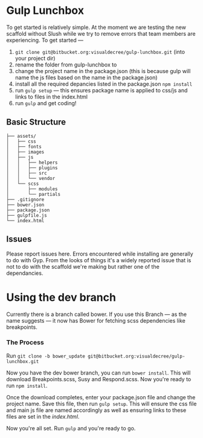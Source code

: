 # Gulp Lunchbox

To get started is relatively simple. At the moment we are testing the new scaffold without Slush while we try to remove errors that team members are experiencing. To get started —

1. `git clone git@bitbucket.org:visualdecree/gulp-lunchbox.git` (into your project dir)
2. rename the folder from gulp-lunchbox to <project-name>
3. change the project name in the package.json (this is because gulp will name the js files based on the name in the package.json)
4. install all the required depancies listed in the package.json `npm install`
5. run `gulp setup` — this ensures package name is applied to css/js and links to files in the index.html
6. run `gulp` and get coding!


## Basic Structure

```
├── assets/
│   ├── css
│   ├── fonts
│	├──	images
│	├──	js
│	│	├──	helpers
│	│	├──	plugins
│	│	├──	src
│	│	└──	vendor
│	└──	scss
│		├──	modules
│		└──	partials
├── .gitignore
├── bower.json
├── package.json
├── gulpfile.js
└── index.html
```

## Issues

Please report issues here. Errors encountered while installing are generally to do with Gyp. From the looks of things it's a widely reported issue that is not to do with the scaffold we're making but rather one of the dependancies. 

# Using the dev branch

Currently there is a branch called bower. If you use this Branch — as the name suggests — it now has Bower for fetching scss dependencies like breakpoints.

### The Process

Run `git clone -b bower_update git@bitbucket.org:visualdecree/gulp-lunchbox.git`

Now you have the dev bower branch, you can run `bower install`. This will download Breakpoints.scss, Susy and Respond.scss. Now you're ready to run `npm install`.

Once the download completes, enter your package.json file and change the project name. Save this file, then run `gulp setup`. This will ensure the css file and main js file are named accordingly as well as ensuring links to these files are set in the *index.html*. 

Now you're all set. Run `gulp` and you're ready to go.
